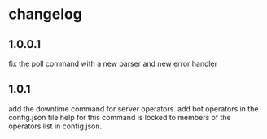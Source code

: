 # changelog

## 1.0.0.1
fix the poll command with a new parser and new error handler
## 1.0.1
add the downtime command for server operators.
add bot operators in the config.json file
help for this command is locked to members of the operators list in config.json.
